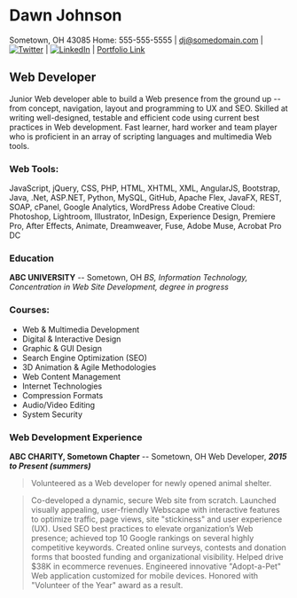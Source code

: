 # Dawn Johnson
Sometown, OH 43085
Home: 555-555-5555 | dj@somedomain.com | 
[![Twitter](https://aikunim.github.io/rsschool-cv/twitter.svg)](https://twitter.com/realdonaldtrump) | [![LinkedIn](https://aikunim.github.io/rsschool-cv/linkedin.svg)](https://twitter.com/realdonaldtrump) | [Portfolio Link](https://aikunim.github.io/rsschool-cv/cv)

## Web Developer

Junior Web developer able to build a Web presence from the ground up -- from concept, navigation, layout and programming to UX and SEO.
Skilled at writing well-designed, testable and efficient code using current best practices in Web development.
Fast learner, hard worker and team player who is proficient in an array of scripting languages and multimedia Web tools.

### Web Tools: 
JavaScript, jQuery, CSS, PHP, HTML, XHTML, XML, AngularJS, Bootstrap, Java, .Net, ASP.NET, Python, MySQL, GitHub, Apache Flex, JavaFX, REST, SOAP, cPanel, Google Analytics, WordPress
Adobe Creative Cloud: Photoshop, Lightroom, Illustrator, InDesign, Experience Design, Premiere Pro, After Effects, Animate, Dreamweaver, Fuse, Adobe Muse, Acrobat Pro DC

### Education
**ABC UNIVERSITY** -- Sometown, OH
*BS, Information Technology, Concentration in Web Site Development, degree in progress*

### Courses:
  - Web & Multimedia Development
  - Digital & Interactive Design
  - Graphic & GUI Design
  - Search Engine Optimization (SEO)
  - 3D Animation & Agile Methodologies
  - Web Content Management
  - Internet Technologies
  - Compression Formats
  - Audio/Video Editing
  - System Security

### Web Development Experience

**ABC CHARITY, Sometown Chapter** -- Sometown, OH
Web Developer, __*2015 to Present (summers)*__

> Volunteered as a Web developer for newly opened animal shelter.

> Co-developed a dynamic, secure Web site from scratch. Launched visually appealing,
> user-friendly Webscape with interactive features to optimize traffic, page views, site
> "stickiness" and user experience (UX).
> Used SEO best practices to elevate organization’s Web presence; achieved top 10 Google rankings
> on several highly competitive keywords.
> Created online surveys, contests and donation forms that boosted funding and organizational 
> visibility. Helped drive $38K in ecommerce revenues.
> Engineered innovative "Adopt-a-Pet" Web application customized for mobile devices. Honored with
> "Volunteer of the Year" award as a result.